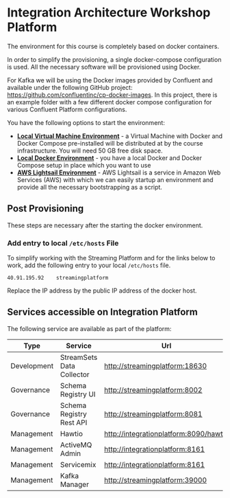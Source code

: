 # Integration Architecture Workshop Platform

The environment for this course is completely based on docker containers. 

In order to simplify the provisioning, a single docker-compose configuration is used. All the necessary software will be provisioned using Docker.  

For Kafka we will be using the Docker images provided by Confluent and available under the following GitHub project: <https://github.com/confluentinc/cp-docker-images>. In this project, there is an example folder with a few different docker compose configuration for various Confluent Platform configurations.

You have the following options to start the environment:

 * [**Local Virtual Machine Environment**](./LocalVirtualMachine.md) - a Virtual Machine with Docker and Docker Compose pre-installed will be distributed at by the course infrastructure. You will need 50 GB free disk space.
 * [**Local Docker Environment**](./LocalDocker.md) - you have a local Docker and Docker Compose setup in place which you want to use
 * [**AWS Lightsail Environment**](./Lightsail.md) - AWS Lightsail is a service in Amazon Web Services (AWS) with which we can easily startup an environment and provide all the necessary bootstrapping as a script.


## Post Provisioning

These steps are necessary after the starting the docker environment. 

### Add entry to local `/etc/hosts` File

To simplify working with the Streaming Platform and for the links below to work, add the following entry to your local `/etc/hosts` file. 

```
40.91.195.92	streamingplatform
```

Replace the IP address by the public IP address of the docker host. 

## Services accessible on Integration Platform
The following service are available as part of the platform:

Type | Service | Url
------|------- | -------------
Development | StreamSets Data Collector | <http://streamingplatform:18630>
Governance | Schema Registry UI  | <http://streamingplatform:8002>
Governance | Schema Registry Rest API  | <http://streamingplatform:8081>
Management | Hawtio | <http://integrationplatform:8090/hawtio>
Management | ActiveMQ Admin | <http://integrationplatform:8161>
Management | Servicemix | <http://integrationplatform:8161>
Management | Kafka Manager  | <http://streamingplatform:39000>



